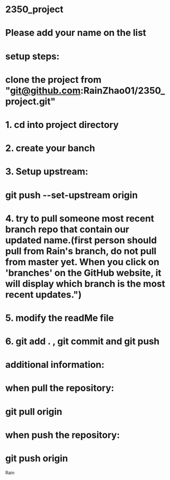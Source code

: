 # 2350_project

# Please add your name on the list


# setup steps:
# clone the project from "git@github.com:RainZhao01/2350_project.git"

# 1. cd into project directory

# 2. create your banch

# 3. Setup upstream:
# git push --set-upstream origin

# 4. try to pull someone most recent branch repo that contain our updated name.(first person should pull from Rain's branch, do not pull from master yet. When you click on 'branches' on the GitHub website, it will display which branch is the most recent updates.")

# 5. modify the readMe file

# 6. git add . , git commit and git push


# additional information:

# when pull the repository:
# git pull origin <your branch name>

# when push the repository:
# git push origin <your branch name>

Rain